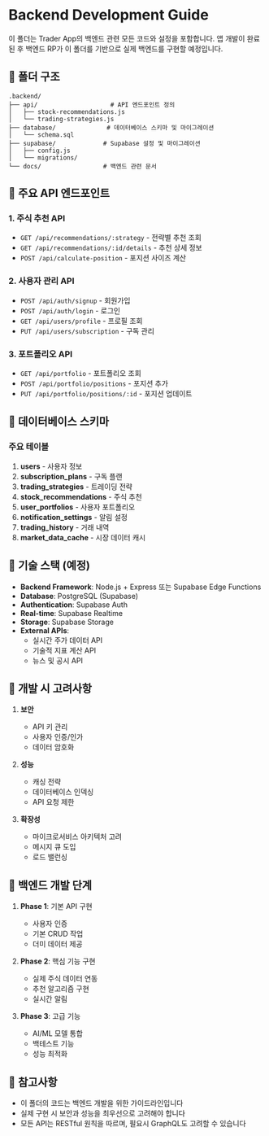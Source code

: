 # Backend Development Guide

이 폴더는 Trader App의 백엔드 관련 모든 코드와 설정을 포함합니다. 앱 개발이 완료된 후 백엔드 RP가 이 폴더를 기반으로 실제 백엔드를 구현할 예정입니다.

## 📁 폴더 구조

```
.backend/
├── api/                    # API 엔드포인트 정의
│   ├── stock-recommendations.js
│   └── trading-strategies.js
├── database/              # 데이터베이스 스키마 및 마이그레이션
│   └── schema.sql
├── supabase/             # Supabase 설정 및 마이그레이션
│   ├── config.js
│   └── migrations/
└── docs/                 # 백엔드 관련 문서
```

## 🔑 주요 API 엔드포인트

### 1. 주식 추천 API
- `GET /api/recommendations/:strategy` - 전략별 추천 조회
- `GET /api/recommendations/:id/details` - 추천 상세 정보
- `POST /api/calculate-position` - 포지션 사이즈 계산

### 2. 사용자 관리 API
- `POST /api/auth/signup` - 회원가입
- `POST /api/auth/login` - 로그인
- `GET /api/users/profile` - 프로필 조회
- `PUT /api/users/subscription` - 구독 관리

### 3. 포트폴리오 API
- `GET /api/portfolio` - 포트폴리오 조회
- `POST /api/portfolio/positions` - 포지션 추가
- `PUT /api/portfolio/positions/:id` - 포지션 업데이트

## 💾 데이터베이스 스키마

### 주요 테이블
1. **users** - 사용자 정보
2. **subscription_plans** - 구독 플랜
3. **trading_strategies** - 트레이딩 전략
4. **stock_recommendations** - 주식 추천
5. **user_portfolios** - 사용자 포트폴리오
6. **notification_settings** - 알림 설정
7. **trading_history** - 거래 내역
8. **market_data_cache** - 시장 데이터 캐시

## 🔧 기술 스택 (예정)

- **Backend Framework**: Node.js + Express 또는 Supabase Edge Functions
- **Database**: PostgreSQL (Supabase)
- **Authentication**: Supabase Auth
- **Real-time**: Supabase Realtime
- **Storage**: Supabase Storage
- **External APIs**: 
  - 실시간 주가 데이터 API
  - 기술적 지표 계산 API
  - 뉴스 및 공시 API

## 📝 개발 시 고려사항

1. **보안**
   - API 키 관리
   - 사용자 인증/인가
   - 데이터 암호화

2. **성능**
   - 캐싱 전략
   - 데이터베이스 인덱싱
   - API 요청 제한

3. **확장성**
   - 마이크로서비스 아키텍처 고려
   - 메시지 큐 도입
   - 로드 밸런싱

## 🚀 백엔드 개발 단계

1. **Phase 1**: 기본 API 구현
   - 사용자 인증
   - 기본 CRUD 작업
   - 더미 데이터 제공

2. **Phase 2**: 핵심 기능 구현
   - 실제 주식 데이터 연동
   - 추천 알고리즘 구현
   - 실시간 알림

3. **Phase 3**: 고급 기능
   - AI/ML 모델 통합
   - 백테스트 기능
   - 성능 최적화

## 📌 참고사항

- 이 폴더의 코드는 백엔드 개발을 위한 가이드라인입니다
- 실제 구현 시 보안과 성능을 최우선으로 고려해야 합니다
- 모든 API는 RESTful 원칙을 따르며, 필요시 GraphQL도 고려할 수 있습니다